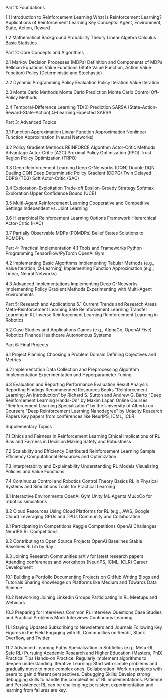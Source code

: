 Part 1: Foundations

1.1 Introduction to Reinforcement Learning
What is Reinforcement Learning?
Applications of Reinforcement Learning
Key Concepts: Agent, Environment, State, Action, Reward

1.2 Mathematical Background
Probability Theory
Linear Algebra
Calculus
Basic Statistics


Part 2: Core Concepts and Algorithms

2.1 Markov Decision Processes (MDPs)
Definition and Components of MDPs
Bellman Equations
Value Functions (State Value Function, Action Value Function)
Policy (Deterministic and Stochastic)

2.2 Dynamic Programming
Policy Evaluation
Policy Iteration
Value Iteration

2.3 Monte Carlo Methods
Monte Carlo Prediction
Monte Carlo Control
Off-Policy Methods

2.4 Temporal-Difference Learning
TD(0) Prediction
SARSA (State-Action-Reward-State-Action)
Q-Learning
Expected SARSA


Part 3: Advanced Topics

3.1 Function Approximation
Linear Function Approximation
Nonlinear Function Approximation (Neural Networks)

3.2 Policy Gradient Methods
REINFORCE Algorithm
Actor-Critic Methods
Advantage Actor-Critic (A2C)
Proximal Policy Optimization (PPO)
Trust Region Policy Optimization (TRPO)

3.3 Deep Reinforcement Learning
Deep Q-Networks (DQN)
Double DQN
Dueling DQN
Deep Deterministic Policy Gradient (DDPG)
Twin Delayed DDPG (TD3)
Soft Actor-Critic (SAC)

3.4 Exploration-Exploitation Trade-off
Epsilon-Greedy Strategy
Softmax Exploration
Upper Confidence Bound (UCB)

3.5 Multi-Agent Reinforcement Learning
Cooperative and Competitive Settings
Independent vs. Joint Learning

3.6 Hierarchical Reinforcement Learning
Options Framework
Hierarchical Actor-Critic (HAC)

3.7 Partially Observable MDPs (POMDPs)
Belief States
Solutions to POMDPs


Part 4: Practical Implementation
4.1 Tools and Frameworks
Python Programming
TensorFlow/PyTorch
OpenAI Gym

4.2 Implementing Basic Algorithms
Implementing Tabular Methods (e.g., Value Iteration, Q-Learning)
Implementing Function Approximation (e.g., Linear, Neural Networks)

4.3 Advanced Implementations
Implementing Deep Q-Networks
Implementing Policy Gradient Methods
Experimenting with Multi-Agent Environments


Part 5: Research and Applications
5.1 Current Trends and Research Areas
Meta-Reinforcement Learning
Safe Reinforcement Learning
Transfer Learning in RL
Inverse Reinforcement Learning
Reinforcement Learning in Robotics

5.2 Case Studies and Applications
Games (e.g., AlphaGo, OpenAI Five)
Robotics
Finance
Healthcare
Autonomous Systems


Part 6: Final Projects

6.1 Project Planning
Choosing a Problem Domain
Defining Objectives and Metrics

6.2 Implementation
Data Collection and Preprocessing
Algorithm Implementation
Experimentation and Hyperparameter Tuning

6.3 Evaluation and Reporting
Performance Evaluation
Result Analysis
Reporting Findings
Recommended Resources
Books
"Reinforcement Learning: An Introduction" by Richard S. Sutton and Andrew G. Barto
"Deep Reinforcement Learning Hands-On" by Maxim Lapan
Online Courses
"Reinforcement Learning Specialization" by the University of Alberta on Coursera
"Deep Reinforcement Learning Nanodegree" by Udacity
Research Papers
Key papers from conferences like NeurIPS, ICML, ICLR

Supplementary Topics


7.1 Ethics and Fairness in Reinforcement Learning
Ethical Implications of RL
Bias and Fairness in Decision Making
Safety and Robustness

7.2 Scalability and Efficiency
Distributed Reinforcement Learning
Sample Efficiency
Computational Resources and Optimization

7.3 Interpretability and Explainability
Understanding RL Models
Visualizing Policies and Value Functions

7.4 Continuous Control and Robotics
Control Theory Basics
RL in Physical Systems and Simulations
Tools for Practical Learning

8.1 Interactive Environments
OpenAI Gym
Unity ML-Agents
MuJoCo for robotics simulations

8.2 Cloud Resources
Using Cloud Platforms for RL (e.g., AWS, Google Cloud)
Leveraging GPUs and TPUs
Community and Collaboration

9.1 Participating in Competitions
Kaggle Competitions
OpenAI Challenges
NeurIPS RL Competitions

9.2 Contributing to Open Source Projects
OpenAI Baselines
Stable Baselines
RLLib by Ray

9.3 Joining Research Communities
arXiv for latest research papers
Attending conferences and workshops (NeurIPS, ICML, ICLR)
Career Development

10.1 Building a Portfolio
Documenting Projects on GitHub
Writing Blogs and Tutorials
Sharing Knowledge on Platforms like Medium and Towards Data Science

10.2 Networking
Joining LinkedIn Groups
Participating in RL Meetups and Webinars

10.3 Preparing for Interviews
Common RL Interview Questions
Case Studies and Practical Problems
Mock Interviews
Continuous Learning

11.1 Staying Updated
Subscribing to Newsletters and Journals
Following Key Figures in the Field
Engaging with RL Communities on Reddit, Stack Overflow, and Twitter

11.2 Advanced Learning Paths
Specialization in Subfields (e.g., Meta-RL, Safe RL)
Pursuing Academic Research and Higher Education (Masters, PhD)
Practical Tips
Hands-on Practice: Regularly implement algorithms to deepen understanding.
Iterative Learning: Start with simple problems and gradually move to more complex ones.
Collaboration: Work on projects with peers to gain different perspectives.
Debugging Skills: Develop strong debugging skills to handle the complexities of RL implementations.
Patience and Persistence: RL can be challenging; persistent experimentation and learning from failures are key.